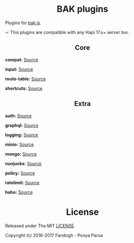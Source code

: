 
<h1 align="center">BAK plugins</h1>

Plugins for [bak.js](https://github.com/bakjs/bak).

✓ This plugins are compatible with any Hapi 17.x+ server too.

<!-- Core plugins -->
<h2 align="center">Core</h2>

**compat:** [Source](./plugins/compat)

**input:** [Source](./plugins/input)

**route-table:** [Source](./plugins/route-table)

**shortcuts:** [Source](./plugins/shortcuts)

<!-- Extra plugins -->
<h2 align="center">Extra</h2>

**auth:** [Source](./plugins/auth)

**graphql:** [Source](./plugins/graphql)

**logging:** [Source](./plugins/logging)

**minio:** [Source](./plugins/minio)

**mongo:** [Source](./plugins/mongo)

**nunjucks:** [Source](./plugins/nunjucks)

**policy:** [Source](./plugins/policy)

**ratelimit:** [Source](./plugins/ratelimit)

**haho:** [Source](./plugins/haho)

<!-- License -->
<h1 align="center">License</h1>

Released under The MIT [LICENSE](./LICENSE). 
      
Copyright (c) 2016-2017 Fandogh - Pooya Parsa